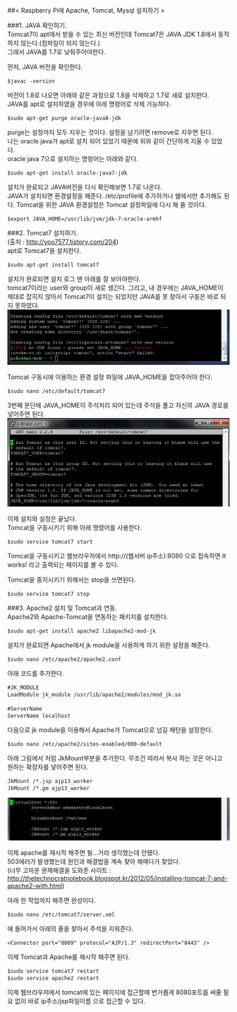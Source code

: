 ##< Raspberry Pi에 Apache, Tomcat, Mysql 설치하기 >  

###1. JAVA 확인하기.  
Tomcat7이 apt에서 받을 수 있는 최신 버전인데 Tomcat7은 JAVA JDK 1.8에서 동작하지 않는다.(컴파일이 되지 않는다.)  
그래서 JAVA를 1.7로 낮춰주어야한다.  

먼저, JAVA 버전을 확인한다.  

	$javac -version
버전이 1.8로 나오면 아래와 같은 과정으로 1.8을 삭제하고 1.7로 새로 설치한다.  
JAVA를 apt로 설치하였을 경우에 아래 명령어로 삭제 가능하다.  

	$sudo apt-get purge oracle-java8-jdk
purge는 설정까지 모두 지우는 것이다. 설정을 남기려면 remove로 지우면 된다.  
나는 oracle java가 apt로 설치 되어 있었기 때문에 위와 같이 간단하게 지울 수 있었다.  
oracle java 7으로 설치하는 명령어는 아래와 같다.  

	$sudo apt-get install oracle-java7-jdk
설치가 완료되고 JAVA버전을 다시 확인해보면 1.7로 나온다.  
JAVA가 설치되면 환경설정을 해준다. /etc/profile에 추가하거나 쉘에서만 추가해도 된다. Tomcat을 위한 JAVA 환경설정은 Tomcat 설정파일에 다시 해 줄 것이다.  

	$export JAVA_HOME=/usr/lib/jvm/jdk-7-oracle-armhf

###2. Tomcat7 설치하기.  
(출처 : http://yoo7577.tistory.com/204)  
apt로 Tomcat7을 설치한다.

	$sudo apt-get install tomcat7
설치가 완료되면 설치 로그 맨 아래를 잘 보아야한다.  
tomcat7이라는 user와 group이 새로 생긴다. 그리고, 내 경우에는 JAVA_HOME이 제대로 잡히지 않아서 Tomcat7이 설치는 되었지만 JAVA를 못 찾아서 구동은 바로 되지 못하였다.  
![](/RefImage/tomcat_1.JPG)

Tomcat 구동시에 이용하는 환경 설정 파일에 JAVA_HOME을 잡아주어야 한다.  

	$sudo nano /etc/default/tomcat7
3번째 문단에 JAVA_HOME이 주석처리 되어 있는데 주석을 풀고 자신의 JAVA 경로를 넣어주면 된다.
![](/RefImage/tomcat_2.JPG)

이제 설치와 설정은 끝났다.  
Tomcat을 구동시키기 위해 아래 명령어를 사용한다.  

	$sudo service tomcat7 start
Tomcat을 구동시키고 웹브라우저에서 http://(웹서버 ip주소):8080 으로 접속하면 It works! 라고 출력되는 페이지를 볼 수 있다.  
	
Tomcat을 중지시키기 위해서는 stop을 쓰면된다.  

	$sudo service tomcat7 stop

###3. Apache2 설치 및 Tomcat과 연동.  
Apache2와 Apache-Tomcat을 연동하는 패키지를 설치한다.  

	$sudo apt-get install apache2 libapache2-mod-jk
설치가 완료되면 Apache에서 jk module을 사용하게 하기 위한 설정을 해준다.  

	$sudo nano /etc/apache2/apache2.conf

아래 코드를 추가한다.  

	#JK_MODULE
    LoadModule jk_module /usr/lib/apache2/modules/mod_jk.so
    
    #ServerName
    ServerName localhost
다음으로 jk module을 이용해서 Apache가 Tomcat으로 넘길 패턴을 설정한다.  

	$sudo nano /etc/apache2/sites-enabled/000-default
아래 그림에서 처럼 JkMount부분을 추가한다. 무조건 따라서 복사 하는 것은 아니고 원하는 확장자를 넣어주면 된다.  

	JkMount /*.jsp ajp13_worker
	JkMount /*.gm ajp13_worker
![](/RefImage/apache_1.JPG)

이제 apache를 재시작 해주면 될...거라 생각했는데 안됐다.  
503에러가 발생했는데 원인과 해결법을 계속 찾아 해매다가 찾았다.  
(너무 고마운 문제해결을 도와준 사이트 : http://thetechnocratnotebook.blogspot.kr/2012/05/installing-tomcat-7-and-apache2-with.html)  

아래 한 작업까지 해주면 완성이다.  

	$sudo nano /etc/tomcat7/server.xml
에 들어가서 아래의 줄을 찾아서 주석을 지워준다.

	<Connector port="8009" protocol="AJP/1.3" redirectPort="8443" />
이제 Tomcat과 Apache를 재시작 해주면 된다.  

	$sudo service tomcat7 restart
    $sudo service apache2 restart
이제 웹브라우저에서 tomcat에 있는 페이지에 접근할때 번거롭게 8080포트를 써줄 필요 없이 바로 ip주소/jsp파일이름 으로 접근할 수 있다.
